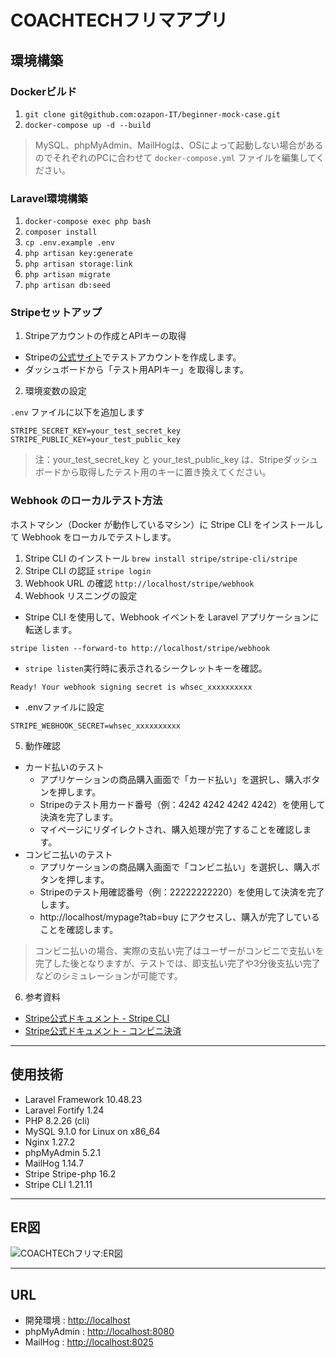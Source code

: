 # COACHTECHフリマアプリ
## 環境構築

### Dockerビルド

1. `git clone git@github.com:ozapon-IT/beginner-mock-case.git`
2. `docker-compose up -d --build`

> MySQL、phpMyAdmin、MailHogは、OSによって起動しない場合があるのでそれぞれのPCに合わせて `docker-compose.yml` ファイルを編集してください。

### Laravel環境構築

1. `docker-compose exec php bash`
2. `composer install`
3. `cp .env.example .env`
4. `php artisan key:generate`
5. `php artisan storage:link`
6. `php artisan migrate`
7. `php artisan db:seed`

### Stripeセットアップ

1. Stripeアカウントの作成とAPIキーの取得
- Stripeの[公式サイト](https://dashboard.stripe.com/register)でテストアカウントを作成します。
- ダッシュボードから「テスト用APIキー」を取得します。
2. 環境変数の設定

`.env` ファイルに以下を追加します
```
STRIPE_SECRET_KEY=your_test_secret_key
STRIPE_PUBLIC_KEY=your_test_public_key
```
> 注：your_test_secret_key と your_test_public_key は、Stripeダッシュボードから取得したテスト用のキーに置き換えてください。

### Webhook のローカルテスト方法

ホストマシン（Docker が動作しているマシン）に Stripe CLI をインストールして Webhook をローカルでテストします。

1. Stripe CLI のインストール
`brew install stripe/stripe-cli/stripe`
2. Stripe CLI の認証
`stripe login`
3. Webhook URL の確認
`http://localhost/stripe/webhook`
4. Webhook リスニングの設定
- Stripe CLI を使用して、Webhook イベントを Laravel アプリケーションに転送します。
  
`stripe listen --forward-to http://localhost/stripe/webhook`
- `stripe listen`実行時に表示されるシークレットキーを確認。

`Ready! Your webhook signing secret is whsec_xxxxxxxxxx`
- .envファイルに設定
  
`STRIPE_WEBHOOK_SECRET=whsec_xxxxxxxxxx`

5. 動作確認
- カード払いのテスト
  - アプリケーションの商品購入画面で「カード払い」を選択し、購入ボタンを押します。
  - Stripeのテスト用カード番号（例：4242 4242 4242 4242）を使用して決済を完了します。
  - マイページにリダイレクトされ、購入処理が完了することを確認します。
- コンビニ払いのテスト
  - アプリケーションの商品購入画面で「コンビニ払い」を選択し、購入ボタンを押します。
  - Stripeのテスト用確認番号（例：22222222220）を使用して決済を完了します。
  - http://localhost/mypage?tab=buy にアクセスし、購入が完了していることを確認します。
> コンビニ払いの場合、実際の支払い完了はユーザーがコンビニで支払いを完了した後となりますが、テストでは、即支払い完了や3分後支払い完了などのシミュレーションが可能です。

6. 参考資料
- [Stripe公式ドキュメント - Stripe CLI](https://docs.stripe.com/stripe-cli/overview)
- [Stripe公式ドキュメント - コンビニ決済](https://stripe.com/docs/payments/konbini/accept-a-payment?platform=web&ui=checkout)

---

## 使用技術

- Laravel Framework 10.48.23
- Laravel Fortify 1.24
- PHP 8.2.26 (cli)
- MySQL 9.1.0 for Linux on x86_64
- Nginx 1.27.2
- phpMyAdmin 5.2.1
- MailHog 1.14.7
- Stripe Stripe-php 16.2
- Stripe CLI 1.21.11

---

## ER図
![COACHTEChフリマ:ER図](https://github.com/user-attachments/assets/385cf5fa-6a26-4c71-ab9c-15e23acb5f92)


---

## URL

- 開発環境 : [http://localhost](http://localhost)  
- phpMyAdmin : [http://localhost:8080](http://localhost:8080)
- MailHog : [http://localhost:8025](http://localhost:8025)

